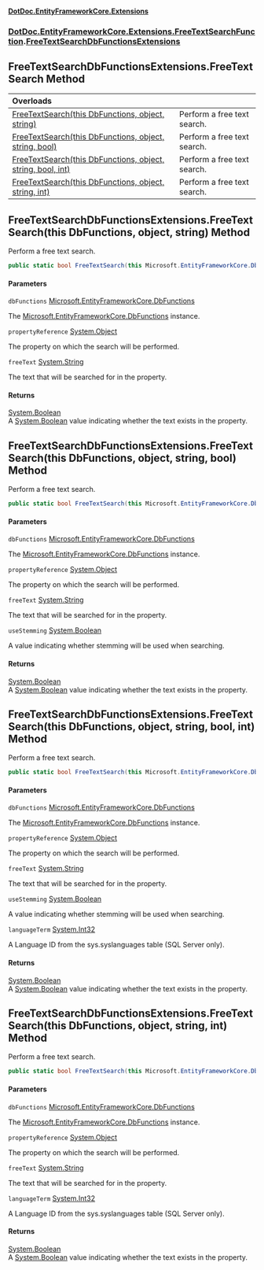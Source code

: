 #### [DotDoc\.EntityFrameworkCore\.Extensions](Home.md 'Home')
### [DotDoc\.EntityFrameworkCore\.Extensions\.FreeTextSearchFunction](DotDoc.EntityFrameworkCore.Extensions.FreeTextSearchFunction.md 'DotDoc\.EntityFrameworkCore\.Extensions\.FreeTextSearchFunction').[FreeTextSearchDbFunctionsExtensions](FreeTextSearchDbFunctionsExtensions.md 'DotDoc\.EntityFrameworkCore\.Extensions\.FreeTextSearchFunction\.FreeTextSearchDbFunctionsExtensions')

## FreeTextSearchDbFunctionsExtensions\.FreeTextSearch Method

| Overloads | |
| :--- | :--- |
| [FreeTextSearch\(this DbFunctions, object, string\)](FreeTextSearchDbFunctionsExtensions.FreeTextSearch.md#DotDoc.EntityFrameworkCore.Extensions.FreeTextSearchFunction.FreeTextSearchDbFunctionsExtensions.FreeTextSearch(thisMicrosoft.EntityFrameworkCore.DbFunctions,object,string) 'DotDoc\.EntityFrameworkCore\.Extensions\.FreeTextSearchFunction\.FreeTextSearchDbFunctionsExtensions\.FreeTextSearch\(this Microsoft\.EntityFrameworkCore\.DbFunctions, object, string\)') | Perform a free text search\. |
| [FreeTextSearch\(this DbFunctions, object, string, bool\)](FreeTextSearchDbFunctionsExtensions.FreeTextSearch.md#DotDoc.EntityFrameworkCore.Extensions.FreeTextSearchFunction.FreeTextSearchDbFunctionsExtensions.FreeTextSearch(thisMicrosoft.EntityFrameworkCore.DbFunctions,object,string,bool) 'DotDoc\.EntityFrameworkCore\.Extensions\.FreeTextSearchFunction\.FreeTextSearchDbFunctionsExtensions\.FreeTextSearch\(this Microsoft\.EntityFrameworkCore\.DbFunctions, object, string, bool\)') | Perform a free text search\. |
| [FreeTextSearch\(this DbFunctions, object, string, bool, int\)](FreeTextSearchDbFunctionsExtensions.FreeTextSearch.md#DotDoc.EntityFrameworkCore.Extensions.FreeTextSearchFunction.FreeTextSearchDbFunctionsExtensions.FreeTextSearch(thisMicrosoft.EntityFrameworkCore.DbFunctions,object,string,bool,int) 'DotDoc\.EntityFrameworkCore\.Extensions\.FreeTextSearchFunction\.FreeTextSearchDbFunctionsExtensions\.FreeTextSearch\(this Microsoft\.EntityFrameworkCore\.DbFunctions, object, string, bool, int\)') | Perform a free text search\. |
| [FreeTextSearch\(this DbFunctions, object, string, int\)](FreeTextSearchDbFunctionsExtensions.FreeTextSearch.md#DotDoc.EntityFrameworkCore.Extensions.FreeTextSearchFunction.FreeTextSearchDbFunctionsExtensions.FreeTextSearch(thisMicrosoft.EntityFrameworkCore.DbFunctions,object,string,int) 'DotDoc\.EntityFrameworkCore\.Extensions\.FreeTextSearchFunction\.FreeTextSearchDbFunctionsExtensions\.FreeTextSearch\(this Microsoft\.EntityFrameworkCore\.DbFunctions, object, string, int\)') | Perform a free text search\. |

<a name='DotDoc.EntityFrameworkCore.Extensions.FreeTextSearchFunction.FreeTextSearchDbFunctionsExtensions.FreeTextSearch(thisMicrosoft.EntityFrameworkCore.DbFunctions,object,string)'></a>

## FreeTextSearchDbFunctionsExtensions\.FreeTextSearch\(this DbFunctions, object, string\) Method

Perform a free text search\.

```csharp
public static bool FreeTextSearch(this Microsoft.EntityFrameworkCore.DbFunctions dbFunctions, object propertyReference, string freeText);
```
#### Parameters

<a name='DotDoc.EntityFrameworkCore.Extensions.FreeTextSearchFunction.FreeTextSearchDbFunctionsExtensions.FreeTextSearch(thisMicrosoft.EntityFrameworkCore.DbFunctions,object,string).dbFunctions'></a>

`dbFunctions` [Microsoft\.EntityFrameworkCore\.DbFunctions](https://learn.microsoft.com/en-us/dotnet/api/microsoft.entityframeworkcore.dbfunctions 'Microsoft\.EntityFrameworkCore\.DbFunctions')

The [Microsoft\.EntityFrameworkCore\.DbFunctions](https://learn.microsoft.com/en-us/dotnet/api/microsoft.entityframeworkcore.dbfunctions 'Microsoft\.EntityFrameworkCore\.DbFunctions') instance\.

<a name='DotDoc.EntityFrameworkCore.Extensions.FreeTextSearchFunction.FreeTextSearchDbFunctionsExtensions.FreeTextSearch(thisMicrosoft.EntityFrameworkCore.DbFunctions,object,string).propertyReference'></a>

`propertyReference` [System\.Object](https://learn.microsoft.com/en-us/dotnet/api/system.object 'System\.Object')

The property on which the search will be performed\.

<a name='DotDoc.EntityFrameworkCore.Extensions.FreeTextSearchFunction.FreeTextSearchDbFunctionsExtensions.FreeTextSearch(thisMicrosoft.EntityFrameworkCore.DbFunctions,object,string).freeText'></a>

`freeText` [System\.String](https://learn.microsoft.com/en-us/dotnet/api/system.string 'System\.String')

The text that will be searched for in the property\.

#### Returns
[System\.Boolean](https://learn.microsoft.com/en-us/dotnet/api/system.boolean 'System\.Boolean')  
A [System\.Boolean](https://learn.microsoft.com/en-us/dotnet/api/system.boolean 'System\.Boolean') value indicating whether the text exists in the property\.

<a name='DotDoc.EntityFrameworkCore.Extensions.FreeTextSearchFunction.FreeTextSearchDbFunctionsExtensions.FreeTextSearch(thisMicrosoft.EntityFrameworkCore.DbFunctions,object,string,bool)'></a>

## FreeTextSearchDbFunctionsExtensions\.FreeTextSearch\(this DbFunctions, object, string, bool\) Method

Perform a free text search\.

```csharp
public static bool FreeTextSearch(this Microsoft.EntityFrameworkCore.DbFunctions dbFunctions, object propertyReference, string freeText, bool useStemming);
```
#### Parameters

<a name='DotDoc.EntityFrameworkCore.Extensions.FreeTextSearchFunction.FreeTextSearchDbFunctionsExtensions.FreeTextSearch(thisMicrosoft.EntityFrameworkCore.DbFunctions,object,string,bool).dbFunctions'></a>

`dbFunctions` [Microsoft\.EntityFrameworkCore\.DbFunctions](https://learn.microsoft.com/en-us/dotnet/api/microsoft.entityframeworkcore.dbfunctions 'Microsoft\.EntityFrameworkCore\.DbFunctions')

The [Microsoft\.EntityFrameworkCore\.DbFunctions](https://learn.microsoft.com/en-us/dotnet/api/microsoft.entityframeworkcore.dbfunctions 'Microsoft\.EntityFrameworkCore\.DbFunctions') instance\.

<a name='DotDoc.EntityFrameworkCore.Extensions.FreeTextSearchFunction.FreeTextSearchDbFunctionsExtensions.FreeTextSearch(thisMicrosoft.EntityFrameworkCore.DbFunctions,object,string,bool).propertyReference'></a>

`propertyReference` [System\.Object](https://learn.microsoft.com/en-us/dotnet/api/system.object 'System\.Object')

The property on which the search will be performed\.

<a name='DotDoc.EntityFrameworkCore.Extensions.FreeTextSearchFunction.FreeTextSearchDbFunctionsExtensions.FreeTextSearch(thisMicrosoft.EntityFrameworkCore.DbFunctions,object,string,bool).freeText'></a>

`freeText` [System\.String](https://learn.microsoft.com/en-us/dotnet/api/system.string 'System\.String')

The text that will be searched for in the property\.

<a name='DotDoc.EntityFrameworkCore.Extensions.FreeTextSearchFunction.FreeTextSearchDbFunctionsExtensions.FreeTextSearch(thisMicrosoft.EntityFrameworkCore.DbFunctions,object,string,bool).useStemming'></a>

`useStemming` [System\.Boolean](https://learn.microsoft.com/en-us/dotnet/api/system.boolean 'System\.Boolean')

A value indicating whether stemming will be used when searching\.

#### Returns
[System\.Boolean](https://learn.microsoft.com/en-us/dotnet/api/system.boolean 'System\.Boolean')  
A [System\.Boolean](https://learn.microsoft.com/en-us/dotnet/api/system.boolean 'System\.Boolean') value indicating whether the text exists in the property\.

<a name='DotDoc.EntityFrameworkCore.Extensions.FreeTextSearchFunction.FreeTextSearchDbFunctionsExtensions.FreeTextSearch(thisMicrosoft.EntityFrameworkCore.DbFunctions,object,string,bool,int)'></a>

## FreeTextSearchDbFunctionsExtensions\.FreeTextSearch\(this DbFunctions, object, string, bool, int\) Method

Perform a free text search\.

```csharp
public static bool FreeTextSearch(this Microsoft.EntityFrameworkCore.DbFunctions dbFunctions, object propertyReference, string freeText, bool useStemming, int languageTerm);
```
#### Parameters

<a name='DotDoc.EntityFrameworkCore.Extensions.FreeTextSearchFunction.FreeTextSearchDbFunctionsExtensions.FreeTextSearch(thisMicrosoft.EntityFrameworkCore.DbFunctions,object,string,bool,int).dbFunctions'></a>

`dbFunctions` [Microsoft\.EntityFrameworkCore\.DbFunctions](https://learn.microsoft.com/en-us/dotnet/api/microsoft.entityframeworkcore.dbfunctions 'Microsoft\.EntityFrameworkCore\.DbFunctions')

The [Microsoft\.EntityFrameworkCore\.DbFunctions](https://learn.microsoft.com/en-us/dotnet/api/microsoft.entityframeworkcore.dbfunctions 'Microsoft\.EntityFrameworkCore\.DbFunctions') instance\.

<a name='DotDoc.EntityFrameworkCore.Extensions.FreeTextSearchFunction.FreeTextSearchDbFunctionsExtensions.FreeTextSearch(thisMicrosoft.EntityFrameworkCore.DbFunctions,object,string,bool,int).propertyReference'></a>

`propertyReference` [System\.Object](https://learn.microsoft.com/en-us/dotnet/api/system.object 'System\.Object')

The property on which the search will be performed\.

<a name='DotDoc.EntityFrameworkCore.Extensions.FreeTextSearchFunction.FreeTextSearchDbFunctionsExtensions.FreeTextSearch(thisMicrosoft.EntityFrameworkCore.DbFunctions,object,string,bool,int).freeText'></a>

`freeText` [System\.String](https://learn.microsoft.com/en-us/dotnet/api/system.string 'System\.String')

The text that will be searched for in the property\.

<a name='DotDoc.EntityFrameworkCore.Extensions.FreeTextSearchFunction.FreeTextSearchDbFunctionsExtensions.FreeTextSearch(thisMicrosoft.EntityFrameworkCore.DbFunctions,object,string,bool,int).useStemming'></a>

`useStemming` [System\.Boolean](https://learn.microsoft.com/en-us/dotnet/api/system.boolean 'System\.Boolean')

A value indicating whether stemming will be used when searching\.

<a name='DotDoc.EntityFrameworkCore.Extensions.FreeTextSearchFunction.FreeTextSearchDbFunctionsExtensions.FreeTextSearch(thisMicrosoft.EntityFrameworkCore.DbFunctions,object,string,bool,int).languageTerm'></a>

`languageTerm` [System\.Int32](https://learn.microsoft.com/en-us/dotnet/api/system.int32 'System\.Int32')

A Language ID from the sys\.syslanguages table \(SQL Server only\)\.

#### Returns
[System\.Boolean](https://learn.microsoft.com/en-us/dotnet/api/system.boolean 'System\.Boolean')  
A [System\.Boolean](https://learn.microsoft.com/en-us/dotnet/api/system.boolean 'System\.Boolean') value indicating whether the text exists in the property\.

<a name='DotDoc.EntityFrameworkCore.Extensions.FreeTextSearchFunction.FreeTextSearchDbFunctionsExtensions.FreeTextSearch(thisMicrosoft.EntityFrameworkCore.DbFunctions,object,string,int)'></a>

## FreeTextSearchDbFunctionsExtensions\.FreeTextSearch\(this DbFunctions, object, string, int\) Method

Perform a free text search\.

```csharp
public static bool FreeTextSearch(this Microsoft.EntityFrameworkCore.DbFunctions dbFunctions, object propertyReference, string freeText, int languageTerm);
```
#### Parameters

<a name='DotDoc.EntityFrameworkCore.Extensions.FreeTextSearchFunction.FreeTextSearchDbFunctionsExtensions.FreeTextSearch(thisMicrosoft.EntityFrameworkCore.DbFunctions,object,string,int).dbFunctions'></a>

`dbFunctions` [Microsoft\.EntityFrameworkCore\.DbFunctions](https://learn.microsoft.com/en-us/dotnet/api/microsoft.entityframeworkcore.dbfunctions 'Microsoft\.EntityFrameworkCore\.DbFunctions')

The [Microsoft\.EntityFrameworkCore\.DbFunctions](https://learn.microsoft.com/en-us/dotnet/api/microsoft.entityframeworkcore.dbfunctions 'Microsoft\.EntityFrameworkCore\.DbFunctions') instance\.

<a name='DotDoc.EntityFrameworkCore.Extensions.FreeTextSearchFunction.FreeTextSearchDbFunctionsExtensions.FreeTextSearch(thisMicrosoft.EntityFrameworkCore.DbFunctions,object,string,int).propertyReference'></a>

`propertyReference` [System\.Object](https://learn.microsoft.com/en-us/dotnet/api/system.object 'System\.Object')

The property on which the search will be performed\.

<a name='DotDoc.EntityFrameworkCore.Extensions.FreeTextSearchFunction.FreeTextSearchDbFunctionsExtensions.FreeTextSearch(thisMicrosoft.EntityFrameworkCore.DbFunctions,object,string,int).freeText'></a>

`freeText` [System\.String](https://learn.microsoft.com/en-us/dotnet/api/system.string 'System\.String')

The text that will be searched for in the property\.

<a name='DotDoc.EntityFrameworkCore.Extensions.FreeTextSearchFunction.FreeTextSearchDbFunctionsExtensions.FreeTextSearch(thisMicrosoft.EntityFrameworkCore.DbFunctions,object,string,int).languageTerm'></a>

`languageTerm` [System\.Int32](https://learn.microsoft.com/en-us/dotnet/api/system.int32 'System\.Int32')

A Language ID from the sys\.syslanguages table \(SQL Server only\)\.

#### Returns
[System\.Boolean](https://learn.microsoft.com/en-us/dotnet/api/system.boolean 'System\.Boolean')  
A [System\.Boolean](https://learn.microsoft.com/en-us/dotnet/api/system.boolean 'System\.Boolean') value indicating whether the text exists in the property\.
